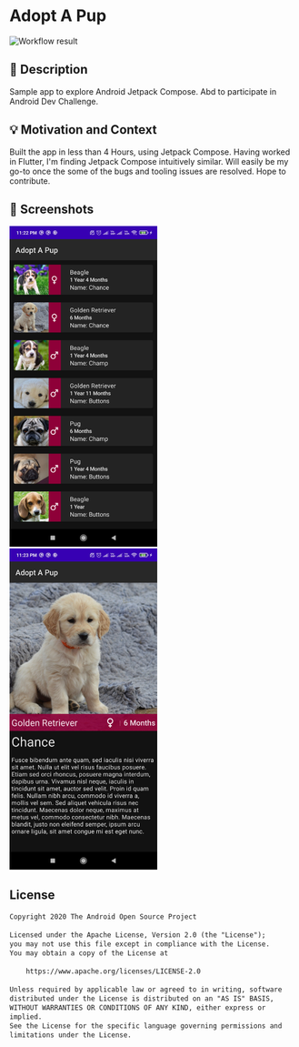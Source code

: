 # Adopt A Pup

![Workflow result](https://github.com/udayakumar2-b/pet-adopt/workflows/Check/badge.svg)


## :scroll: Description
Sample app to explore Android Jetpack Compose. Abd to participate in Android Dev Challenge.

## :bulb: Motivation and Context
Built the app in less than 4 Hours, using Jetpack Compose.
Having worked in Flutter, I'm finding Jetpack Compose intuitively similar. Will easily be my go-to once the some of the bugs and tooling issues are resolved.  Hope to contribute.


## :camera_flash: Screenshots
<img src="/results/screenshot_1.png" width="260">&emsp;<img src="/results/screenshot_2.png" width="260">

## License
```
Copyright 2020 The Android Open Source Project

Licensed under the Apache License, Version 2.0 (the "License");
you may not use this file except in compliance with the License.
You may obtain a copy of the License at

    https://www.apache.org/licenses/LICENSE-2.0

Unless required by applicable law or agreed to in writing, software
distributed under the License is distributed on an "AS IS" BASIS,
WITHOUT WARRANTIES OR CONDITIONS OF ANY KIND, either express or implied.
See the License for the specific language governing permissions and
limitations under the License.
```
